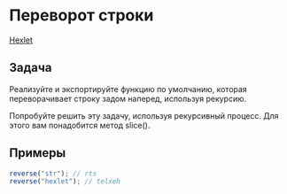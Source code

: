 # Переворот строки

[Hexlet](https://ru.hexlet.io/challenges/intro_to_programming_reverse_string_exercise)

## Задача

Реализуйте и экспортируйте функцию по умолчанию, которая переворачивает строку задом наперед, используя рекурсию.

Попробуйте решить эту задачу, используя рекурсивный процесс. Для этого вам понадобится метод slice().

## Примеры

```js
reverse("str"); // rts
reverse("hexlet"); // telxeh
```
